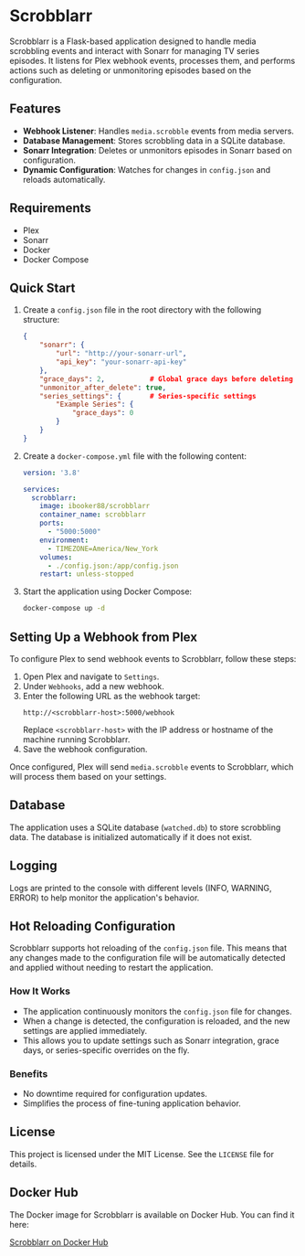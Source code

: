 # Scrobblarr

Scrobblarr is a Flask-based application designed to handle media scrobbling events and interact with Sonarr for managing TV series episodes. It listens for Plex webhook events, processes them, and performs actions such as deleting or unmonitoring episodes based on the configuration.

## Features

- **Webhook Listener**: Handles `media.scrobble` events from media servers.
- **Database Management**: Stores scrobbling data in a SQLite database.
- **Sonarr Integration**: Deletes or unmonitors episodes in Sonarr based on configuration.
- **Dynamic Configuration**: Watches for changes in `config.json` and reloads automatically.

## Requirements

- Plex
- Sonarr
- Docker
- Docker Compose

## Quick Start

1. Create a `config.json` file in the root directory with the following structure:
   ```json
   {
       "sonarr": {
           "url": "http://your-sonarr-url",
           "api_key": "your-sonarr-api-key"
       },
       "grace_days": 2,           # Global grace days before deleting episodes
       "unmonitor_after_delete": true,
       "series_settings": {       # Series-specific settings
           "Example Series": {
               "grace_days": 0
           }
       }
   }
   ```

2. Create a `docker-compose.yml` file with the following content:
   ```yaml
   version: '3.8'

   services:
     scrobblarr:
       image: ibooker88/scrobblarr
       container_name: scrobblarr
       ports:
         - "5000:5000"
       environment:
         - TIMEZONE=America/New_York
       volumes:
         - ./config.json:/app/config.json
       restart: unless-stopped
   ```

3. Start the application using Docker Compose:
   ```bash
   docker-compose up -d
   ```

## Setting Up a Webhook from Plex

To configure Plex to send webhook events to Scrobblarr, follow these steps:

1. Open Plex and navigate to `Settings`.
2. Under `Webhooks`, add a new webhook.
3. Enter the following URL as the webhook target:
   ```
   http://<scrobblarr-host>:5000/webhook
   ```
   Replace `<scrobblarr-host>` with the IP address or hostname of the machine running Scrobblarr.
4. Save the webhook configuration.

Once configured, Plex will send `media.scrobble` events to Scrobblarr, which will process them based on your settings.

## Database

The application uses a SQLite database (`watched.db`) to store scrobbling data. The database is initialized automatically if it does not exist.

## Logging

Logs are printed to the console with different levels (INFO, WARNING, ERROR) to help monitor the application's behavior.

## Hot Reloading Configuration

Scrobblarr supports hot reloading of the `config.json` file. This means that any changes made to the configuration file will be automatically detected and applied without needing to restart the application.

### How It Works

- The application continuously monitors the `config.json` file for changes.
- When a change is detected, the configuration is reloaded, and the new settings are applied immediately.
- This allows you to update settings such as Sonarr integration, grace days, or series-specific overrides on the fly.

### Benefits

- No downtime required for configuration updates.
- Simplifies the process of fine-tuning application behavior.

## License

This project is licensed under the MIT License. See the `LICENSE` file for details.

## Docker Hub

The Docker image for Scrobblarr is available on Docker Hub. You can find it here:

[Scrobblarr on Docker Hub](https://hub.docker.com/r/ibooker88/scrobblarr)

